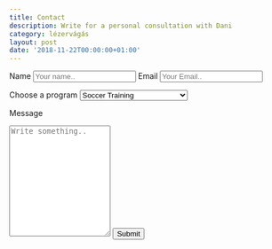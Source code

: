 ```yaml
---
title: Contact
description: Write for a personal consultation with Dani
category: lézervágás
layout: post
date: '2018-11-22T00:00:00+01:00'
---
```

<form action="https://formspree.io/leki69@gmail.com" method="POST">


  <label for="name">Name</label>
  <input type="text" id="name" name="name" placeholder="Your name..">
  <label for="name">Email</label>
  <input type="text" id="email" name="email" placeholder="Your Email..">

  <label for="program">Choose a program</label>
  <select id="country" name="country">
    <option value="training">Soccer Training</option>
    <option value="scholarship">Future champion scholarship</option>
    <option value="camp">Soccer camps</option>
  </select>

  <label for="message">Message</label>
  <textarea id="message" name="message" placeholder="Write something.." style="height:200px"></textarea>

  <input type="submit" value="Submit"  class="btn btn-inline btn-primary page-scroll">



</form>
